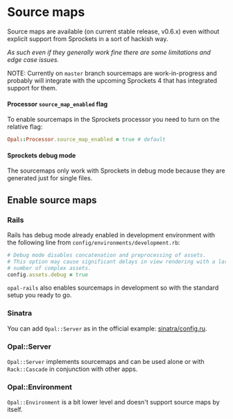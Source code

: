 # Source maps

Source maps are available (on current stable release, v0.6.x) even without explicit support from Sprockets in a sort of hackish way.

_As such even if they generally work fine there are some limitations and edge case issues._

NOTE: Currently on `master` branch sourcemaps are work-in-progress and probably will integrate with the upcoming Sprockets 4 that has integrated support for them.

#### Processor `source_map_enabled` flag
To enable sourcemaps in the Sprockets processor you need to turn on the relative flag:

```ruby
Opal::Processor.source_map_enabled = true # default
```


#### Sprockets debug mode

The  sourcemaps only work with Sprockets in debug mode because they are generated just for single files.


## Enable source maps

### Rails

Rails has debug mode already enabled in development environment with the following line from `config/environments/development.rb`:

```ruby
# Debug mode disables concatenation and preprocessing of assets.
# This option may cause significant delays in view rendering with a large
# number of complex assets.
config.assets.debug = true
```

`opal-rails` also enables sourcemaps in development so with the standard setup you ready to go.


### Sinatra

You can add `Opal::Server` as in the official example: [sinatra/config.ru](https://github.com/opal/opal/blob/0-6-stable/examples/sinatra/config.ru).

### Opal::Server

`Opal::Server` implements sourcemaps and can be used alone or with `Rack::Cascade` in conjunction with other apps.

### Opal::Environment

`Opal::Environment` is a bit lower level and doesn't support source maps by itself.

